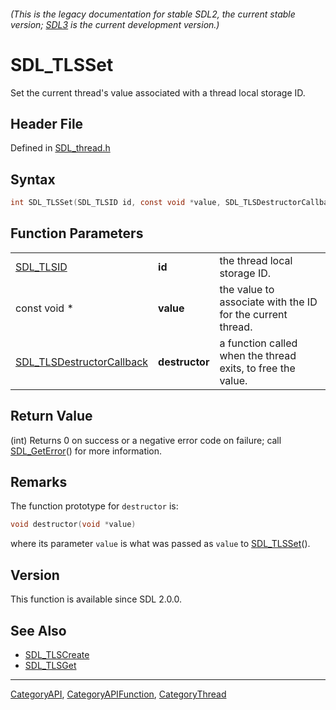 ###### (This is the legacy documentation for stable SDL2, the current stable version; [SDL3](https://wiki.libsdl.org/SDL3/) is the current development version.)
# SDL_TLSSet

Set the current thread's value associated with a thread local storage ID.

## Header File

Defined in [SDL_thread.h](https://github.com/libsdl-org/SDL/blob/SDL2/include/SDL_thread.h)

## Syntax

```c
int SDL_TLSSet(SDL_TLSID id, const void *value, SDL_TLSDestructorCallback destructor);
```

## Function Parameters

|                                                        |                |                                                             |
| ------------------------------------------------------ | -------------- | ----------------------------------------------------------- |
| [SDL_TLSID](SDL_TLSID)                                 | **id**         | the thread local storage ID.                                |
| const void *                                           | **value**      | the value to associate with the ID for the current thread.  |
| [SDL_TLSDestructorCallback](SDL_TLSDestructorCallback) | **destructor** | a function called when the thread exits, to free the value. |

## Return Value

(int) Returns 0 on success or a negative error code on failure; call
[SDL_GetError](SDL_GetError)() for more information.

## Remarks

The function prototype for `destructor` is:

```c
void destructor(void *value)
```

where its parameter `value` is what was passed as `value` to
[SDL_TLSSet](SDL_TLSSet)().

## Version

This function is available since SDL 2.0.0.

## See Also

- [SDL_TLSCreate](SDL_TLSCreate)
- [SDL_TLSGet](SDL_TLSGet)

----
[CategoryAPI](CategoryAPI), [CategoryAPIFunction](CategoryAPIFunction), [CategoryThread](CategoryThread)

